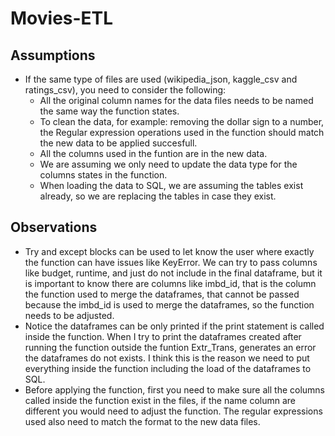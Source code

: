 # Movies-ETL
## Assumptions
- If the same type of files are used (wikipedia_json, kaggle_csv and ratings_csv), you need to consider the following:
	- All the original column names for the data files needs to be named the same way the function states.
	- To clean the data, for example: removing the dollar sign to a number, the Regular expression operations used in the function should match the new data to be applied succesfull.
	- All the columns used in the funtion are in the new data.
	- We are assuming we only need to update the data type for the columns states in the function.
	- When loading the data to SQL, we are assuming the tables exist already, so we are replacing the tables in case they exist.

## Observations
- Try and except blocks can be used to let know the user where exactly the function can have issues like KeyError.  We can try to pass columns like budget, runtime, and just do not include in the final dataframe, but it is important to know there are columns like imbd_id, that is the column the function used to merge the dataframes, that cannot be passed because the imbd_id is used to merge the dataframes, so the function needs to be adjusted.
- Notice the dataframes can be only printed if the print statement is called inside the function.  When I try to print the dataframes created after running the function outside the funtion Extr_Trans, generates an error the dataframes do not exists.  I think this is the reason we need to put everything inside the function including the load of the dataframes to SQL. 
- Before applying the function, first you need to make sure all the columns called inside the function exist in the files, if the name column are different you would need to adjust the function.  The regular expressions used also need to match the format to the new data files.
